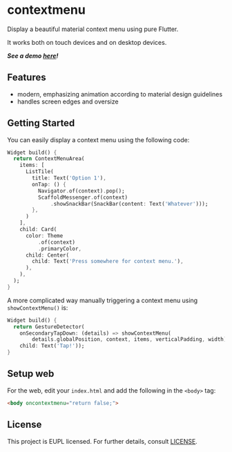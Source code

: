 # contextmenu

Display a beautiful material context menu using pure Flutter.

It works both on touch devices and on desktop devices.

***See a demo [here](https://theonewiththebraid.gitlab.io/contextmenu/)!***

## Features

* modern, emphasizing animation according to material design guidelines
* handles screen edges and oversize

## Getting Started

You can easily display a context menu using the following code:
```dart
Widget build() {
  return ContextMenuArea(
    items: [
      ListTile(
        title: Text('Option 1'),
        onTap: () {
          Navigator.of(context).pop();
          ScaffoldMessenger.of(context)
              .showSnackBar(SnackBar(content: Text('Whatever')));
        },
      )
    ],
    child: Card(
      color: Theme
          .of(context)
          .primaryColor,
      child: Center(
        child: Text('Press somewhere for context menu.'),
      ),
    ),
  );
}
```

A more complicated way manually triggering a context menu using `showContextMenu()` is:
```dart
Widget build() {
  return GestureDetector(
    onSecondaryTapDown: (details) => showContextMenu(
        details.globalPosition, context, items, verticalPadding, width),
    child: Text('Tap!'));
}
```

## Setup web

For the web, edit your `index.html` and add the following in the `<body>` tag:
```html
<body oncontextmenu="return false;">
```

## License

This project is EUPL licensed. For further details, consult [LICENSE](LICENSE).
